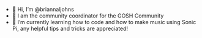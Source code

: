- 👋 Hi, I’m @briannaljohns
- 🔬 I am the community coordinator for the GOSH Community 
- 🌱 I’m currently learning how to code and how to make music using Sonic Pi, any helpful tips and tricks are appreciated!

<!---
briannaljohns/briannaljohns is a ✨ special ✨ repository because its `README.md` (this file) appears on your GitHub profile.
You can click the Preview link to take a look at your changes.
--->
